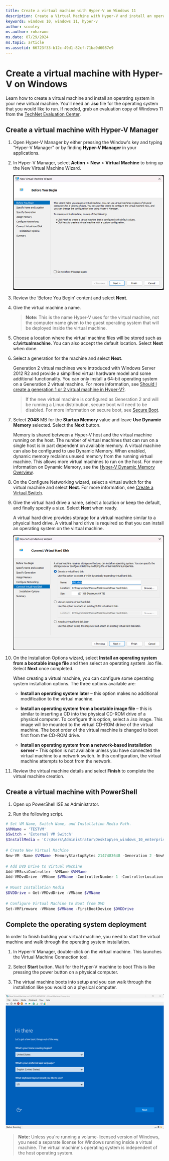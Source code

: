 ```yaml
---
title: Create a virtual machine with Hyper-V on Windows 11
description: Create a Virtual Machine with Hyper-V and install an operating system on Windows 11.
keywords: windows 10, windows 11, hyper-v
author: scooley
ms.author: roharwoo
ms.date: 07/29/2024
ms.topic: article
ms.assetid: 66723f33-b12c-49d1-82cf-71ba9d6087e9
---
```


# Create a virtual machine with Hyper-V on Windows

Learn how to create a virtual machine and install an operating system in your new virtual machine. You'll need an **.iso** file for the operating system that you would like to run. If needed, grab an evaluation copy of Windows 11 from the [TechNet Evaluation Center](https://www.microsoft.com/evalcenter/).

## Create a virtual machine with Hyper-V Manager

1. Open Hyper-V Manager by either pressing the Window's key and typing "Hyper-V Manager" or by finding **Hyper-V Manager** in your applications.

1. In Hyper-V Manager, select **Action** > **New** > **Virtual Machine** to bring up the New Virtual Machine Wizard.

   ![Screenshot of the New Virtual Machine Wizard's Specify Name and Location tab with a focus on the Next option.](media/new-virtual-machine-wizard.png)

1. Review the ‘Before You Begin’ content and select **Next**.

1. Give the virtual machine a name.
   > **Note:** This is the name Hyper-V uses for the virtual machine, not the computer name given to the guest operating system that will be deployed inside the virtual machine.

1. Choose a location where the virtual machine files will be stored such as **c:\virtualmachine**. You can also accept the default location. Select **Next** when done.

1. Select a generation for the machine and select **Next**.  

   Generation 2 virtual machines were introduced with Windows Server 2012 R2 and provide a simplified virtual hardware model and some additional functionality. You can only install a 64-bit operating system on a Generation 2 virtual machine. For more information, see [Should I create a generation 1 or 2 virtual machine in Hyper-V?](/windows-server/virtualization/hyper-v/plan/Should-I-create-a-generation-1-or-2-virtual-machine-in-Hyper-V).
  
   > If the new virtual machine is configured as Generation 2 and will be running a Linux distribution, secure boot will need to be disabled. For more information on secure boot, see [Secure Boot](/previous-versions/windows/it-pro/windows-8.1-and-8/dn486875(v=ws.11)).
1. Select **2048** MB for the **Startup Memory** value and leave **Use Dynamic Memory** selected. Select the **Next** button.

   Memory is shared between a Hyper-V host and the virtual machine running on the host. The number of virtual machines that can run on a single host is in part dependent on available memory. A virtual machine can also be configured to use Dynamic Memory. When enabled, dynamic memory reclaims unused memory from the running virtual machine. This allows more virtual machines to run on the host. For more information on Dynamic Memory, see the [Hyper-V Dynamic Memory Overview](/previous-versions/windows/it-pro/windows-server-2012-R2-and-2012/hh831766(v=ws.11)).

1. On the Configure Networking wizard, select a virtual switch for the virtual machine and select **Next**. For more information, see [Create a Virtual Switch](connect-to-network.md).

1. Give the virtual hard drive a name, select a location or keep the default, and finally specify a size. Select **Next** when ready.

   A virtual hard drive provides storage for a virtual machine similar to a physical hard drive. A virtual hard drive is required so that you can install an operating system on the virtual machine.
  
   ![Screenshot of the New Virtual Machine Wizard's Connect Virtual Hard Disk task, with the Create a virtual hard disk option being selected.](media/connect-virtual-hard-disk.png)

1. On the Installation Options wizard, select **Install an operating system from a bootable image file** and then select an operating system .iso file. Select **Next** once completed.

   When creating a virtual machine, you can configure some operating system installation options. The three options available are:

   * **Install an operating system later** – this option makes no additional modification to the virtual machine.

   * **Install an operating system from a bootable image file** – this is similar to inserting a CD into the physical CD-ROM drive of a physical computer. To configure this option, select a .iso image. This image will be mounted to the virtual CD-ROM drive of the virtual machine. The boot order of the virtual machine is changed to boot first from the CD-ROM drive.

   * **Install an operating system from a network-based installation server** – This option is not available unless you have connected the virtual machine to a network switch. In this configuration, the virtual machine attempts to boot from the network.

1. Review the virtual machine details and select **Finish** to complete the virtual machine creation.

## Create a virtual machine with PowerShell

1. Open up PowerShell ISE as Administrator.

1. Run the following script.

  ``` powershell
  # Set VM Name, Switch Name, and Installation Media Path.
  $VMName = 'TESTVM'
  $Switch = 'External VM Switch'
  $InstallMedia = 'C:\Users\Administrator\Desktop\en_windows_10_enterprise_x64_dvd_6851151.iso'

  # Create New Virtual Machine
  New-VM -Name $VMName -MemoryStartupBytes 2147483648 -Generation 2 -NewVHDPath "D:\Virtual Machines\$VMName\$VMName.vhdx" -NewVHDSizeBytes 53687091200 -Path "D:\Virtual Machines\$VMName" -SwitchName $Switch

  # Add DVD Drive to Virtual Machine
  Add-VMScsiController -VMName $VMName
  Add-VMDvdDrive -VMName $VMName -ControllerNumber 1 -ControllerLocation 0 -Path $InstallMedia

  # Mount Installation Media
  $DVDDrive = Get-VMDvdDrive -VMName $VMName

  # Configure Virtual Machine to Boot from DVD
  Set-VMFirmware -VMName $VMName -FirstBootDevice $DVDDrive
  ```

## Complete the operating system deployment

In order to finish building your virtual machine, you need to start the virtual machine and walk through the operating system installation.

1. In Hyper-V Manager, double-click on the virtual machine. This launches the Virtual Machine Connection tool.

1. Select **Start** button. Wait for the Hyper-V machine to boot This is like pressing the power button on a physical computer.

1. The virtual machine boots into setup and you can walk through the installation like you would on a physical computer.

  ![Screenshot of a Virtual Machine Connection window, showing the virtual machine's Windows Setup installation screen.](media/virtual-machine-setup.png)

  > **Note:** Unless you're running a volume-licensed version of Windows, you need a separate license for Windows running inside a virtual machine. The virtual machine's operating system is independent of the host operating system.
